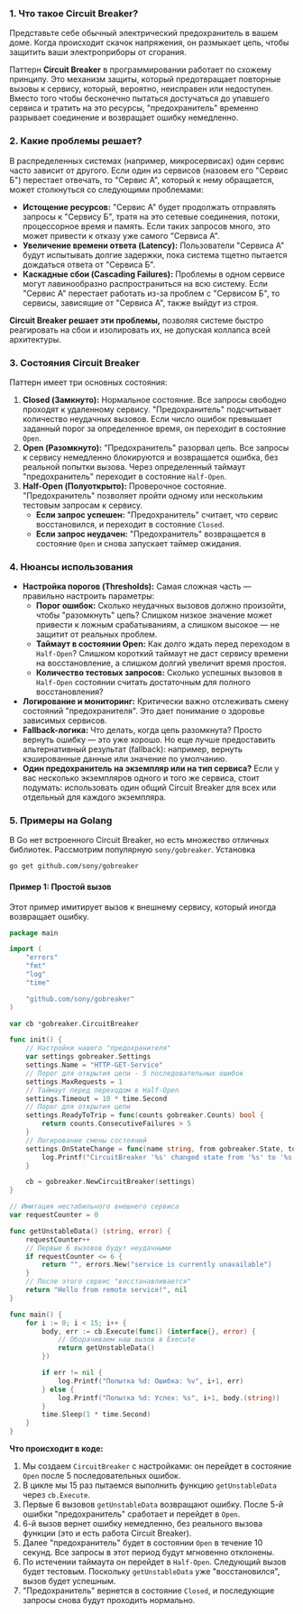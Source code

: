 ### 1. Что такое Circuit Breaker?

Представьте себе обычный электрический предохранитель в вашем доме. Когда происходит скачок напряжения, он размыкает цепь, чтобы защитить ваши электроприборы от сгорания.

Паттерн **Circuit Breaker** в программировании работает по схожему принципу. Это механизм защиты, который предотвращает повторные вызовы к сервису, который, вероятно, неисправен или недоступен. Вместо того чтобы бесконечно пытаться достучаться до упавшего сервиса и тратить на это ресурсы, "предохранитель" временно разрывает соединение и возвращает ошибку немедленно.

### 2. Какие проблемы решает?

В распределенных системах (например, микросервисах) один сервис часто зависит от другого. Если один из сервисов (назовем его "Сервис Б") перестает отвечать, то "Сервис А", который к нему обращается, может столкнуться со следующими проблемами:

- **Истощение ресурсов:** "Сервис А" будет продолжать отправлять запросы к "Сервису Б", тратя на это сетевые соединения, потоки, процессорное время и память. Если таких запросов много, это может привести к отказу уже самого "Сервиса А".
- **Увеличение времени ответа (Latency):** Пользователи "Сервиса А" будут испытывать долгие задержки, пока система тщетно пытается дождаться ответа от "Сервиса Б".
- **Каскадные сбои (Cascading Failures):** Проблемы в одном сервисе могут лавинообразно распространиться на всю систему. Если "Сервис А" перестает работать из-за проблем с "Сервисом Б", то сервисы, зависящие от "Сервиса А", также выйдут из строя.

**Circuit Breaker решает эти проблемы,** позволяя системе быстро реагировать на сбои и изолировать их, не допуская коллапса всей архитектуры.

### 3. Состояния Circuit Breaker

Паттерн имеет три основных состояния:

1. **Closed (Замкнуто):** Нормальное состояние. Все запросы свободно проходят к удаленному сервису. "Предохранитель" подсчитывает количество неудачных вызовов. Если число ошибок превышает заданный порог за определенное время, он переходит в состояние `Open`.
2. **Open (Разомкнуто):** "Предохранитель" разорвал цепь. Все запросы к сервису немедленно блокируются и возвращается ошибка, без реальной попытки вызова. Через определенный таймаут "предохранитель" переходит в состояние `Half-Open`.
3. **Half-Open (Полуоткрыто):** Проверочное состояние. "Предохранитель" позволяет пройти одному или нескольким тестовым запросам к сервису.
    - **Если запрос успешен:** "Предохранитель" считает, что сервис восстановился, и переходит в состояние `Closed`.
    - **Если запрос неудачен:** "Предохранитель" возвращается в состояние `Open` и снова запускает таймер ожидания.

### 4. Нюансы использования

- **Настройка порогов (Thresholds):** Самая сложная часть — правильно настроить параметры:
    - **Порог ошибок:** Сколько неудачных вызовов должно произойти, чтобы "разомкнуть" цепь? Слишком низкое значение может привести к ложным срабатываниям, а слишком высокое — не защитит от реальных проблем.
    - **Таймаут в состоянии Open:** Как долго ждать перед переходом в `Half-Open`? Слишком короткий таймаут не даст сервису времени на восстановление, а слишком долгий увеличит время простоя.
    - **Количество тестовых запросов:** Сколько успешных вызовов в `Half-Open` состоянии считать достаточным для полного восстановления?
- **Логирование и мониторинг:** Критически важно отслеживать смену состояний "предохранителя". Это дает понимание о здоровье зависимых сервисов.
- **Fallback-логика:** Что делать, когда цепь разомкнута? Просто вернуть ошибку — это уже хорошо. Но еще лучше предоставить альтернативный результат (fallback): например, вернуть кэшированные данные или значение по умолчанию.
- **Один предохранитель на экземпляр или на тип сервиса?** Если у вас несколько экземпляров одного и того же сервиса, стоит подумать: использовать один общий Circuit Breaker для всех или отдельный для каждого экземпляра.



### 5. Примеры на Golang

В Go нет встроенного Circuit Breaker, но есть множество отличных библиотек. Рассмотрим популярную `sony/gobreaker`.
Установка
```bash
go get github.com/sony/gobreaker
```

#### Пример 1: Простой вызов

Этот пример имитирует вызов к внешнему сервису, который иногда возвращает ошибку.

```go
package main

import (
	"errors"
	"fmt"
	"log"
	"time"

	"github.com/sony/gobreaker"
)

var cb *gobreaker.CircuitBreaker

func init() {
	// Настройки нашего "предохранителя"
	var settings gobreaker.Settings
	settings.Name = "HTTP-GET-Service"
	// Порог для открытия цепи - 5 последовательных ошибок
	settings.MaxRequests = 1
	// Таймаут перед переходом в Half-Open
	settings.Timeout = 10 * time.Second
	// Порог для открытия цепи
	settings.ReadyToTrip = func(counts gobreaker.Counts) bool {
		return counts.ConsecutiveFailures > 5
	}
	// Логирование смены состояний
	settings.OnStateChange = func(name string, from gobreaker.State, to gobreaker.State) {
		log.Printf("CircuitBreaker '%s' changed state from '%s' to '%s'\n", name, from, to)
	}

	cb = gobreaker.NewCircuitBreaker(settings)
}

// Имитация нестабильного внешнего сервиса
var requestCounter = 0

func getUnstableData() (string, error) {
	requestCounter++
	// Первые 6 вызовов будут неудачными
	if requestCounter <= 6 {
		return "", errors.New("service is currently unavailable")
	}
	// После этого сервис "восстанавливается"
	return "Hello from remote service!", nil
}

func main() {
	for i := 0; i < 15; i++ {
		body, err := cb.Execute(func() (interface{}, error) {
			// Оборачиваем наш вызов в Execute
			return getUnstableData()
		})

		if err != nil {
			log.Printf("Попытка %d: Ошибка: %v", i+1, err)
		} else {
			log.Printf("Попытка %d: Успех: %s", i+1, body.(string))
		}
		time.Sleep(1 * time.Second)
	}
}
```

**Что происходит в коде:**

1. Мы создаем `CircuitBreaker` с настройками: он перейдет в состояние `Open` после 5 последовательных ошибок.
2. В цикле мы 15 раз пытаемся выполнить функцию `getUnstableData` через `cb.Execute`.
3. Первые 6 вызовов `getUnstableData` возвращают ошибку. После 5-й ошибки "предохранитель" сработает и перейдет в `Open`.
4. 6-й вызов вернет ошибку немедленно, без реального вызова функции (это и есть работа Circuit Breaker).
5. Далее "предохранитель" будет в состоянии `Open` в течение 10 секунд. Все запросы в этот период будут мгновенно отклонены.
6. По истечении таймаута он перейдет в `Half-Open`. Следующий вызов будет тестовым. Поскольку `getUnstableData` уже "восстановился", вызов будет успешным.
7. "Предохранитель" вернется в состояние `Closed`, и последующие запросы снова будут проходить нормально.